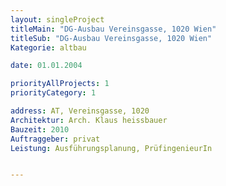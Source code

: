 ```yaml
---
layout: singleProject
titleMain: "DG-Ausbau Vereinsgasse, 1020 Wien"
titleSub: "DG-Ausbau Vereinsgasse, 1020 Wien"
Kategorie: altbau

date: 01.01.2004

priorityAllProjects: 1
priorityCategory: 1

address: AT, Vereinsgasse, 1020
Architektur: Arch. Klaus heissbauer
Bauzeit: 2010
Auftraggeber: privat
Leistung: Ausführungsplanung, PrüfingenieurIn


---
```

